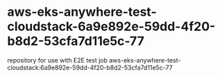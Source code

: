 # aws-eks-anywhere-test-cloudstack-6a9e892e-59dd-4f20-b8d2-53cfa7d11e5c-77
repository for use with E2E test job aws-eks-anywhere-test-cloudstack:6a9e892e-59dd-4f20-b8d2-53cfa7d11e5c-77

